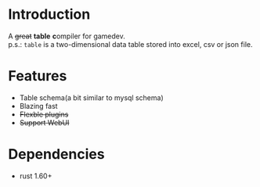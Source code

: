 # Introduction
A ~~great~~ **table** **c**ompiler for gamedev.  
p.s.: `table` is a two-dimensional data table stored into excel, csv or json file.

# Features
* Table schema(a bit similar to mysql schema)
* Blazing fast
* ~~Flexble plugins~~
* ~~Support WebUI~~


# Dependencies
* rust 1.60+
